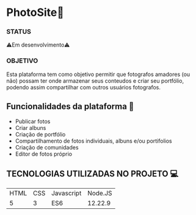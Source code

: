 <h1>PhotoSite📸</h1>

### STATUS 
⚠️Em desenvolvimento⚠️

### OBJETIVO
Esta plataforma tem como objetivo permitir que fotografos amadores (ou não) possam ter onde armazenar seus conteudos e criar seu portfólio, podendo assim compartilhar com outros usuários fotografos.

## Funcionalidades da plataforma 📍
+ Publicar fotos
+ Criar albuns
+ Criação de portfólio
+ Compartilhamento de fotos individuais, albuns e/ou portifolios 
+ Criação de comunidades 
+ Editor de fotos próprio

## TECNOLOGIAS UTILIZADAS NO PROJETO 💻
<table>
  <tr>
  <td>HTML</td>
  <td>CSS</td>
  <td>Javascript</td>
  <td>Node.JS</td>
  </tr>
   <tr>
  <td>5</td>
  <td>3</td>
  <td>ES6</td>
  <td>12.22.9</td>
  </tr>
</table>
